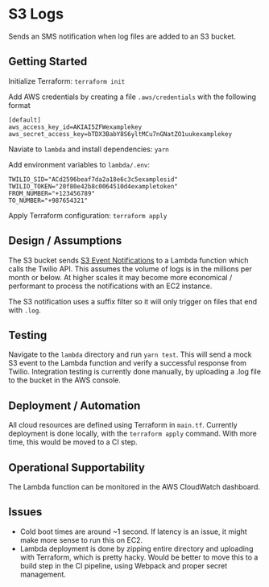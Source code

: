 # S3 Logs

Sends an SMS notification when log files are added to an S3 bucket.

## Getting Started

Initialize Terraform: `terraform init`

Add AWS credentials by creating a file `.aws/credentials` with the following format

```
[default]
aws_access_key_id=AKIAI5ZFWexamplekey
aws_secret_access_key=bTDX3BabY8S6yltMCu7nGNatZO1uukexamplekey
```

Naviate to `lambda` and install dependencies: `yarn`

Add environment variables to `lambda/.env`:

```
TWILIO_SID="ACd2596beaf7da2a18e6c3c5examplesid"
TWILIO_TOKEN="20f80e42b8c0064510d4exampletoken"
FROM_NUMBER="+123456789"
TO_NUMBER="+987654321"
```

Apply Terraform configuration: `terraform apply`

## Design / Assumptions

The S3 bucket sends [S3 Event Notifications](https://docs.aws.amazon.com/AmazonS3/latest/dev/NotificationHowTo.html) to a Lambda function which calls the Twilio API. This assumes the volume of logs is in the millions per month or below. At higher scales it may become more economical / performant to process the notifications with an EC2 instance.

The S3 notification uses a suffix filter so it will only trigger on files that end with `.log`.

## Testing

Navigate to the `lambda` directory and run `yarn test`. This will send a mock S3 event to the Lambda function and verify a successful response from Twilio. Integration testing is currently done manually, by uploading a .log file to the bucket in the AWS console.

## Deployment / Automation

All cloud resources are defined using Terraform in `main.tf`. Currently deployment is done locally, with the `terraform apply` command. With more time, this would be moved to a CI step.

## Operational Supportability

The Lambda function can be monitored in the AWS CloudWatch dashboard.

## Issues

-   Cold boot times are around ~1 second. If latency is an issue, it might make more sense to run this on EC2.
-   Lambda deployment is done by zipping entire directory and uploading with Terraform, which is pretty hacky. Would be better to move this to a build step in the CI pipeline, using Webpack and proper secret management.
